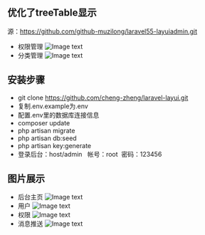 ## 优化了treeTable显示
源：https://github.com/github-muzilong/laravel55-layuiadmin.git
- 权限管理
![Image text](https://raw.githubusercontent.com/github-muzilong/laravel55-layuiadmin/master/public/images/5.png)
- 分类管理
![Image text](https://raw.githubusercontent.com/github-muzilong/laravel55-layuiadmin/master/public/images/6.png)



## 安装步骤
- git clone  https://github.com/cheng-zheng/laravel-layui.git
- 复制.env.example为.env
- 配置.env里的数据库连接信息
- composer update
- php artisan migrate
- php artisan db:seed
- php artisan key:generate
- 登录后台：host/admin   帐号：root  密码：123456
## 图片展示
- 后台主页
![Image text](https://raw.githubusercontent.com/github-muzilong/laravel55-layuiadmin/master/public/images/1.png)
- 用户
![Image text](https://raw.githubusercontent.com/github-muzilong/laravel55-layuiadmin/master/public/images/2.png)
- 权限
![Image text](https://raw.githubusercontent.com/github-muzilong/laravel55-layuiadmin/master/public/images/3.png)
- 消息推送
![Image text](https://raw.githubusercontent.com/github-muzilong/laravel55-layuiadmin/master/public/images/4.png)
